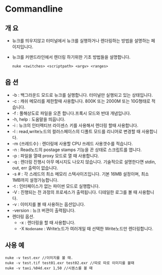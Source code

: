 # Commandline

## 개 요

* 뉴크를 띄우지않고 터미널에서 뉴크를 실행하거나 렌더링하는 방법을 설명하는 페이지입니다.
* 뉴크를 커맨드라인에서 렌더링 하기위한 기초 방법들을 설명합니다.

  ```text
  nuke <switches> <scriptpath> <argv> <ranges>
  ```

## 옵 션

* -b : 백그라운드 모드로 뉴크를 실행합니다. 터미널만 실행되고 있는 상태입니다.
* -c : 캐쉬 메모리를 제한할때 사용합니다. 800K 또는 2000M 또는 10G형태로 적습니다.
* -f : 풀해상도로 파일을 오픈 합니다.프록시 모드와 반대 개념입니다.
* -h, help : 도움말을 띄웁니다.
* -i : 뉴크의 인터렉티브 라이센스 키를 사용해서 렌더링 할때 사용합니다.
* -l : read,write노드의 컬러스페이스의 디폴트 모드를 리니어로 변경할 때 사용합니다.
* -m {쓰레드수} : 렌더링에 사용할 CPU 쓰레드 사용갯수를 적습니다.
* -n : Read노드의 postage stamps 기능을 끈 상태로 스크립트를 엽니다.
* -p : 파일을 열때 proxy 모드로 열 때 사용합니다.
* -q : 렌더링 진행시 아무 메시지도 나오지 않습니다. 기술적으로 설명한다면 stdin, out, err 출력이 없습니다.
* -s \# : 각 스레드의 최소 메모리 스텍사이즈입니다. 기본 16MB 설정이며, 최소 1MB까지 설정가능합니다.
* -t : 인터페이스가 없는 파이썬 모드로 실행합니다.
* -V : 진행되는 전 과정의 프로세스가 출력됩니다. 디테일한 로그를 볼 때 사용합니다.
* -v : 이미지를 볼 때 사용하는 옵션입니다.
* -version : 뉴크 버젼이 출력됩니다.
* 렌더링 옵션.
  * -x : 렌더링을 할 때 사용합니다.
  * -X `Nodename` : Write노드가 여러개일 때 선택한 Write노드만 렌더링합니다.

## 사용 예

```text
nuke -v test.exr //이미지를 볼 때.
nuke -v test.tif test01.exr test02.exr //따로 따로 이미지를 볼때
nuke -v taxi.%04d.exr 1,50 //시퀀스를 볼 때
```

